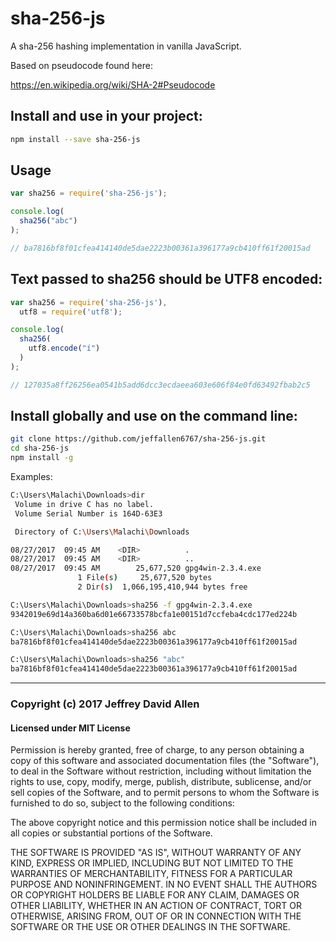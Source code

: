 # sha-256-js

A sha-256 hashing implementation in vanilla JavaScript.

Based on pseudocode found here:

https://en.wikipedia.org/wiki/SHA-2#Pseudocode

## Install and use in your project:

```sh
npm install --save sha-256-js
```

## Usage

```js
var sha256 = require('sha-256-js');

console.log(
  sha256("abc")
);

// ba7816bf8f01cfea414140de5dae2223b00361a396177a9cb410ff61f20015ad
```

## Text passed to sha256 should be UTF8 encoded:

```js
var sha256 = require('sha-256-js'),
  utf8 = require('utf8');

console.log(
  sha256(
    utf8.encode("í")
  )
);

// 127035a8ff26256ea0541b5add6dcc3ecdaeea603e606f84e0fd63492fbab2c5
```

## Install globally and use on the command line:

```sh
git clone https://github.com/jeffallen6767/sha-256-js.git
cd sha-256-js
npm install -g
```

Examples:

```sh
C:\Users\Malachi\Downloads>dir
 Volume in drive C has no label.
 Volume Serial Number is 164D-63E3

 Directory of C:\Users\Malachi\Downloads

08/27/2017  09:45 AM    <DIR>          .
08/27/2017  09:45 AM    <DIR>          ..
08/27/2017  09:45 AM        25,677,520 gpg4win-2.3.4.exe
               1 File(s)     25,677,520 bytes
               2 Dir(s)  1,066,195,410,944 bytes free

C:\Users\Malachi\Downloads>sha256 -f gpg4win-2.3.4.exe
9342019e69d14a360ba6d01e66733578bcfa1e00151d7ccfeba4cdc177ed224b

C:\Users\Malachi\Downloads>sha256 abc
ba7816bf8f01cfea414140de5dae2223b00361a396177a9cb410ff61f20015ad

C:\Users\Malachi\Downloads>sha256 "abc"
ba7816bf8f01cfea414140de5dae2223b00361a396177a9cb410ff61f20015ad

```
---

### Copyright (c) 2017 Jeffrey David Allen

#### Licensed under MIT License

Permission is hereby granted, free of charge, to any person obtaining a copy of this software and associated documentation files (the "Software"), to deal in the Software without restriction, including without limitation the rights to use, copy, modify, merge, publish, distribute, sublicense, and/or sell copies of the Software, and to permit persons to whom the Software is furnished to do so, subject to the following conditions:

The above copyright notice and this permission notice shall be included in all copies or substantial portions of the Software.

THE SOFTWARE IS PROVIDED "AS IS", WITHOUT WARRANTY OF ANY KIND, EXPRESS OR IMPLIED, INCLUDING BUT NOT LIMITED TO THE WARRANTIES OF MERCHANTABILITY, FITNESS FOR A PARTICULAR PURPOSE AND NONINFRINGEMENT. IN NO EVENT SHALL THE AUTHORS OR COPYRIGHT HOLDERS BE LIABLE FOR ANY CLAIM, DAMAGES OR OTHER LIABILITY, WHETHER IN AN ACTION OF CONTRACT, TORT OR OTHERWISE, ARISING FROM, OUT OF OR IN CONNECTION WITH THE SOFTWARE OR THE USE OR OTHER DEALINGS IN THE SOFTWARE.
